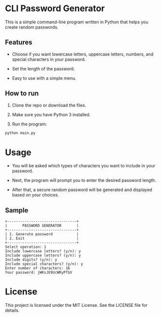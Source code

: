 # CLI Password Generator

This is a simple command-line program written in Python that helps you create random passwords.

## Features

- Choose if you want lowercase letters, uppercase letters, numbers, and special characters in your password.

- Set the length of the password.

- Easy to use with a simple menu.

## How to run

1. Clone the repo or download the files.

2. Make sure you have Python 3 installed.

3. Run the program:

```bash
python main.py
```

# Usage

- You will be asked which types of characters you want to include in your password.

- Next, the program will prompt you to enter the desired password length.

- After that, a secure random password will be generated and displayed based on your choices.

## Sample

```
+--------------------------------+
|       PASSWORD GENERATOR       |
+--------------------------------+
| 1. Generate password           |
| 2. Exit                        |
+--------------------------------+
Select operation: 1
Include lowercase letters? (y/n): y
Include uppercase letters? (y/n): y
Include digits? (y/n): y
Include special characters? (y/n): y
Enter number of characters: 16
Your password: jWKsJE9UcWRyPf$V
```

# License

This project is licensed under the MIT License. See the LICENSE file for details.
